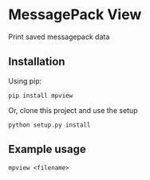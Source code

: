 # MessagePack View

Print saved messagepack data

## Installation

Using pip:

```shell
pip install mpview
```

Or, clone this project and use the setup

```shell
python setup.py install
```

## Example usage

```shell
mpview <filename>
```

